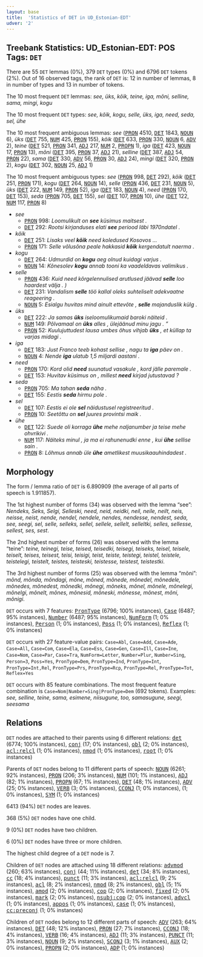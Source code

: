 ```yaml
---
layout: base
title:  'Statistics of DET in UD_Estonian-EDT'
udver: '2'
---
```


## Treebank Statistics: UD_Estonian-EDT: POS Tags: `DET`

There are 55 `DET` lemmas (0%), 379 `DET` types (0%) and 6796 `DET` tokens (2%).
Out of 16 observed tags, the rank of `DET` is: 12 in number of lemmas, 8 in number of types and 13 in number of tokens.

The 10 most frequent `DET` lemmas: <em>see, üks, kõik, teine, iga, mõni, selline, sama, mingi, kogu</em>

The 10 most frequent `DET` types:  <em>see, kõik, kogu, selle, üks, iga, need, seda, sel, ühe</em>

The 10 most frequent ambiguous lemmas: <em>see</em> (<tt><a href="et_edt-pos-PRON.html">PRON</a></tt> 4510, <tt><a href="et_edt-pos-DET.html">DET</a></tt> 1843, <tt><a href="et_edt-pos-NOUN.html">NOUN</a></tt> 6), <em>üks</em> (<tt><a href="et_edt-pos-DET.html">DET</a></tt> 755, <tt><a href="et_edt-pos-NUM.html">NUM</a></tt> 425, <tt><a href="et_edt-pos-PRON.html">PRON</a></tt> 155), <em>kõik</em> (<tt><a href="et_edt-pos-DET.html">DET</a></tt> 633, <tt><a href="et_edt-pos-PRON.html">PRON</a></tt> 330, <tt><a href="et_edt-pos-NOUN.html">NOUN</a></tt> 6, <tt><a href="et_edt-pos-ADV.html">ADV</a></tt> 2), <em>teine</em> (<tt><a href="et_edt-pos-DET.html">DET</a></tt> 521, <tt><a href="et_edt-pos-PRON.html">PRON</a></tt> 341, <tt><a href="et_edt-pos-ADJ.html">ADJ</a></tt> 217, <tt><a href="et_edt-pos-NUM.html">NUM</a></tt> 2, <tt><a href="et_edt-pos-PROPN.html">PROPN</a></tt> 1), <em>iga</em> (<tt><a href="et_edt-pos-DET.html">DET</a></tt> 423, <tt><a href="et_edt-pos-NOUN.html">NOUN</a></tt> 17, <tt><a href="et_edt-pos-PRON.html">PRON</a></tt> 13), <em>mõni</em> (<tt><a href="et_edt-pos-DET.html">DET</a></tt> 395, <tt><a href="et_edt-pos-PRON.html">PRON</a></tt> 37, <tt><a href="et_edt-pos-ADJ.html">ADJ</a></tt> 21), <em>selline</em> (<tt><a href="et_edt-pos-DET.html">DET</a></tt> 387, <tt><a href="et_edt-pos-ADJ.html">ADJ</a></tt> 54, <tt><a href="et_edt-pos-PRON.html">PRON</a></tt> 22), <em>sama</em> (<tt><a href="et_edt-pos-DET.html">DET</a></tt> 330, <tt><a href="et_edt-pos-ADV.html">ADV</a></tt> 56, <tt><a href="et_edt-pos-PRON.html">PRON</a></tt> 30, <tt><a href="et_edt-pos-ADJ.html">ADJ</a></tt> 24), <em>mingi</em> (<tt><a href="et_edt-pos-DET.html">DET</a></tt> 320, <tt><a href="et_edt-pos-PRON.html">PRON</a></tt> 2), <em>kogu</em> (<tt><a href="et_edt-pos-DET.html">DET</a></tt> 302, <tt><a href="et_edt-pos-NOUN.html">NOUN</a></tt> 25, <tt><a href="et_edt-pos-ADJ.html">ADJ</a></tt> 1)

The 10 most frequent ambiguous types:  <em>see</em> (<tt><a href="et_edt-pos-PRON.html">PRON</a></tt> 998, <tt><a href="et_edt-pos-DET.html">DET</a></tt> 292), <em>kõik</em> (<tt><a href="et_edt-pos-DET.html">DET</a></tt> 251, <tt><a href="et_edt-pos-PRON.html">PRON</a></tt> 171), <em>kogu</em> (<tt><a href="et_edt-pos-DET.html">DET</a></tt> 264, <tt><a href="et_edt-pos-NOUN.html">NOUN</a></tt> 14), <em>selle</em> (<tt><a href="et_edt-pos-PRON.html">PRON</a></tt> 436, <tt><a href="et_edt-pos-DET.html">DET</a></tt> 231, <tt><a href="et_edt-pos-NOUN.html">NOUN</a></tt> 5), <em>üks</em> (<tt><a href="et_edt-pos-DET.html">DET</a></tt> 222, <tt><a href="et_edt-pos-NUM.html">NUM</a></tt> 149, <tt><a href="et_edt-pos-PRON.html">PRON</a></tt> 52), <em>iga</em> (<tt><a href="et_edt-pos-DET.html">DET</a></tt> 183, <tt><a href="et_edt-pos-NOUN.html">NOUN</a></tt> 4), <em>need</em> (<tt><a href="et_edt-pos-PRON.html">PRON</a></tt> 170, <tt><a href="et_edt-pos-DET.html">DET</a></tt> 153), <em>seda</em> (<tt><a href="et_edt-pos-PRON.html">PRON</a></tt> 705, <tt><a href="et_edt-pos-DET.html">DET</a></tt> 155), <em>sel</em> (<tt><a href="et_edt-pos-DET.html">DET</a></tt> 107, <tt><a href="et_edt-pos-PRON.html">PRON</a></tt> 10), <em>ühe</em> (<tt><a href="et_edt-pos-DET.html">DET</a></tt> 122, <tt><a href="et_edt-pos-NUM.html">NUM</a></tt> 117, <tt><a href="et_edt-pos-PRON.html">PRON</a></tt> 8)


* <em>see</em>
  * <tt><a href="et_edt-pos-PRON.html">PRON</a></tt> 998: <em>Loomulikult on <b>see</b> küsimus maitsest .</em>
  * <tt><a href="et_edt-pos-DET.html">DET</a></tt> 292: <em>Rootsi kirjanduses elati <b>see</b> periood läbi 1970ndatel .</em>
* <em>kõik</em>
  * <tt><a href="et_edt-pos-DET.html">DET</a></tt> 251: <em>Lisaks veel <b>kõik</b> need koledused Kosovos ...</em>
  * <tt><a href="et_edt-pos-PRON.html">PRON</a></tt> 171: <em>Selle võlusõna peale hakkasid <b>kõik</b> kergendatult naerma .</em>
* <em>kogu</em>
  * <tt><a href="et_edt-pos-DET.html">DET</a></tt> 264: <em>Udmurdid on <b>kogu</b> aeg olnud kuidagi varjus .</em>
  * <tt><a href="et_edt-pos-NOUN.html">NOUN</a></tt> 14: <em>Kõnesolev <b>kogu</b> annab tooni ka vaadeldavas valimikus .</em>
* <em>selle</em>
  * <tt><a href="et_edt-pos-PRON.html">PRON</a></tt> 436: <em>Kuid need kõrgelennulised arutlused jäävad <b>selle</b> loo haardest välja . )</em>
  * <tt><a href="et_edt-pos-DET.html">DET</a></tt> 231: <em>Vandalism <b>selle</b> töö kallal oleks suhteliselt adekvaatne reageering .</em>
  * <tt><a href="et_edt-pos-NOUN.html">NOUN</a></tt> 5: <em>Esialgu huvitas mind ainult ettevõte , <b>selle</b> majanduslik külg .</em>
* <em>üks</em>
  * <tt><a href="et_edt-pos-DET.html">DET</a></tt> 222: <em>Ja samas <b>üks</b> iseloomulikumaid baroki näiteid .</em>
  * <tt><a href="et_edt-pos-NUM.html">NUM</a></tt> 149: <em>Põlvamaal on <b>üks</b> alles , ülejäänud minu jagu . ”</em>
  * <tt><a href="et_edt-pos-PRON.html">PRON</a></tt> 52: <em>Kuulujuttudest lausa umbes õhus vihjab <b>üks</b> , et küllap ta varjas midagi .</em>
* <em>iga</em>
  * <tt><a href="et_edt-pos-DET.html">DET</a></tt> 183: <em>Just Franco teeb kohast sellise , nagu ta <b>iga</b> päev on .</em>
  * <tt><a href="et_edt-pos-NOUN.html">NOUN</a></tt> 4: <em>Nende <b>iga</b> ulatub 1,5 miljardi aastani .</em>
* <em>need</em>
  * <tt><a href="et_edt-pos-PRON.html">PRON</a></tt> 170: <em>Kord olid <b>need</b> suunatud vasakule , kord jälle paremale .</em>
  * <tt><a href="et_edt-pos-DET.html">DET</a></tt> 153: <em>Huvitav küsimus on , millest <b>need</b> kirjad jutustavad ?</em>
* <em>seda</em>
  * <tt><a href="et_edt-pos-PRON.html">PRON</a></tt> 705: <em>Ma tahan <b>seda</b> näha .</em>
  * <tt><a href="et_edt-pos-DET.html">DET</a></tt> 155: <em>Eestis <b>seda</b> hirmu pole .</em>
* <em>sel</em>
  * <tt><a href="et_edt-pos-DET.html">DET</a></tt> 107: <em>Eestis ei ole <b>sel</b> näidustusel registreeritud .</em>
  * <tt><a href="et_edt-pos-PRON.html">PRON</a></tt> 10: <em>Seetõttu on <b>sel</b> juures provintsi maik .</em>
* <em>ühe</em>
  * <tt><a href="et_edt-pos-DET.html">DET</a></tt> 122: <em>Suede oli korraga <b>ühe</b> mehe naljanumber ja teise mehe ohvrikivi .</em>
  * <tt><a href="et_edt-pos-NUM.html">NUM</a></tt> 117: <em>Näiteks minul , ja ma ei rahunenudki enne , kui <b>ühe</b> sellise sain .</em>
  * <tt><a href="et_edt-pos-PRON.html">PRON</a></tt> 8: <em>Lõhmus annab üle <b>ühe</b> ametlikest muusikaauhindadest .</em>

## Morphology

The form / lemma ratio of `DET` is 6.890909 (the average of all parts of speech is 1.911857).

The 1st highest number of forms (34) was observed with the lemma “see”: <em>Nendeks, Seks, Selgi, Selleski, need, neid, neidki, neil, neile, neilt, neis, neisse, neist, nende, nendel, nendele, nendes, nendesse, nendest, seda, see, seegi, sel, selle, selleks, sellel, sellele, sellelt, selleltki, selles, sellesse, sellest, ses, sest</em>.

The 2nd highest number of forms (26) was observed with the lemma “teine”: <em>teine, teinegi, teise, teised, teisedki, teisegi, teiseks, teisel, teisele, teiselt, teises, teisest, teisi, teisigi, teist, teiste, teistegi, teistel, teistele, teistelegi, teistelt, teistes, teisteski, teistesse, teistest, teistestki</em>.

The 3rd highest number of forms (25) was observed with the lemma “mõni”: <em>mõnd, mõnda, mõndagi, mõne, mõned, mõnede, mõnedel, mõnedele, mõnedes, mõnedest, mõnedki, mõnegi, mõneks, mõnel, mõnele, mõnelegi, mõnelgi, mõnelt, mõnes, mõnesid, mõneski, mõnesse, mõnest, mõni, mõnigi</em>.

`DET` occurs with 7 features: <tt><a href="et_edt-feat-PronType.html">PronType</a></tt> (6796; 100% instances), <tt><a href="et_edt-feat-Case.html">Case</a></tt> (6487; 95% instances), <tt><a href="et_edt-feat-Number.html">Number</a></tt> (6487; 95% instances), <tt><a href="et_edt-feat-NumForm.html">NumForm</a></tt> (1; 0% instances), <tt><a href="et_edt-feat-Person.html">Person</a></tt> (1; 0% instances), <tt><a href="et_edt-feat-Poss.html">Poss</a></tt> (1; 0% instances), <tt><a href="et_edt-feat-Reflex.html">Reflex</a></tt> (1; 0% instances)

`DET` occurs with 27 feature-value pairs: `Case=Abl`, `Case=Add`, `Case=Ade`, `Case=All`, `Case=Com`, `Case=Ela`, `Case=Ess`, `Case=Gen`, `Case=Ill`, `Case=Ine`, `Case=Nom`, `Case=Par`, `Case=Tra`, `NumForm=Letter`, `Number=Plur`, `Number=Sing`, `Person=3`, `Poss=Yes`, `PronType=Dem`, `PronType=Ind`, `PronType=Int`, `PronType=Int,Rel`, `PronType=Prs`, `PronType=Rcp`, `PronType=Rel`, `PronType=Tot`, `Reflex=Yes`

`DET` occurs with 85 feature combinations.
The most frequent feature combination is `Case=Nom|Number=Sing|PronType=Dem` (692 tokens).
Examples: <em>see, selline, teine, sama, esimene, niisugune, too, samasugune, seegi, seesama</em>


## Relations

`DET` nodes are attached to their parents using 6 different relations: <tt><a href="et_edt-dep-det.html">det</a></tt> (6774; 100% instances), <tt><a href="et_edt-dep-conj.html">conj</a></tt> (17; 0% instances), <tt><a href="et_edt-dep-obl.html">obl</a></tt> (2; 0% instances), <tt><a href="et_edt-dep-acl-relcl.html">acl:relcl</a></tt> (1; 0% instances), <tt><a href="et_edt-dep-nmod.html">nmod</a></tt> (1; 0% instances), <tt><a href="et_edt-dep-root.html">root</a></tt> (1; 0% instances)

Parents of `DET` nodes belong to 11 different parts of speech: <tt><a href="et_edt-pos-NOUN.html">NOUN</a></tt> (6261; 92% instances), <tt><a href="et_edt-pos-PRON.html">PRON</a></tt> (206; 3% instances), <tt><a href="et_edt-pos-NUM.html">NUM</a></tt> (101; 1% instances), <tt><a href="et_edt-pos-ADJ.html">ADJ</a></tt> (82; 1% instances), <tt><a href="et_edt-pos-PROPN.html">PROPN</a></tt> (67; 1% instances), <tt><a href="et_edt-pos-DET.html">DET</a></tt> (48; 1% instances), <tt><a href="et_edt-pos-ADV.html">ADV</a></tt> (25; 0% instances), <tt><a href="et_edt-pos-VERB.html">VERB</a></tt> (3; 0% instances), <tt><a href="et_edt-pos-CCONJ.html">CCONJ</a></tt> (1; 0% instances),  (1; 0% instances), <tt><a href="et_edt-pos-SYM.html">SYM</a></tt> (1; 0% instances)

6413 (94%) `DET` nodes are leaves.

368 (5%) `DET` nodes have one child.

9 (0%) `DET` nodes have two children.

6 (0%) `DET` nodes have three or more children.

The highest child degree of a `DET` node is 7.

Children of `DET` nodes are attached using 18 different relations: <tt><a href="et_edt-dep-advmod.html">advmod</a></tt> (260; 63% instances), <tt><a href="et_edt-dep-conj.html">conj</a></tt> (44; 11% instances), <tt><a href="et_edt-dep-det.html">det</a></tt> (34; 8% instances), <tt><a href="et_edt-dep-cc.html">cc</a></tt> (18; 4% instances), <tt><a href="et_edt-dep-punct.html">punct</a></tt> (11; 3% instances), <tt><a href="et_edt-dep-acl-relcl.html">acl:relcl</a></tt> (9; 2% instances), <tt><a href="et_edt-dep-acl.html">acl</a></tt> (8; 2% instances), <tt><a href="et_edt-dep-nmod.html">nmod</a></tt> (8; 2% instances), <tt><a href="et_edt-dep-obl.html">obl</a></tt> (5; 1% instances), <tt><a href="et_edt-dep-amod.html">amod</a></tt> (2; 0% instances), <tt><a href="et_edt-dep-cop.html">cop</a></tt> (2; 0% instances), <tt><a href="et_edt-dep-fixed.html">fixed</a></tt> (2; 0% instances), <tt><a href="et_edt-dep-mark.html">mark</a></tt> (2; 0% instances), <tt><a href="et_edt-dep-nsubj-cop.html">nsubj:cop</a></tt> (2; 0% instances), <tt><a href="et_edt-dep-advcl.html">advcl</a></tt> (1; 0% instances), <tt><a href="et_edt-dep-appos.html">appos</a></tt> (1; 0% instances), <tt><a href="et_edt-dep-case.html">case</a></tt> (1; 0% instances), <tt><a href="et_edt-dep-cc-preconj.html">cc:preconj</a></tt> (1; 0% instances)

Children of `DET` nodes belong to 12 different parts of speech: <tt><a href="et_edt-pos-ADV.html">ADV</a></tt> (263; 64% instances), <tt><a href="et_edt-pos-DET.html">DET</a></tt> (48; 12% instances), <tt><a href="et_edt-pos-PRON.html">PRON</a></tt> (27; 7% instances), <tt><a href="et_edt-pos-CCONJ.html">CCONJ</a></tt> (18; 4% instances), <tt><a href="et_edt-pos-VERB.html">VERB</a></tt> (16; 4% instances), <tt><a href="et_edt-pos-ADJ.html">ADJ</a></tt> (11; 3% instances), <tt><a href="et_edt-pos-PUNCT.html">PUNCT</a></tt> (11; 3% instances), <tt><a href="et_edt-pos-NOUN.html">NOUN</a></tt> (9; 2% instances), <tt><a href="et_edt-pos-SCONJ.html">SCONJ</a></tt> (3; 1% instances), <tt><a href="et_edt-pos-AUX.html">AUX</a></tt> (2; 0% instances), <tt><a href="et_edt-pos-PROPN.html">PROPN</a></tt> (2; 0% instances), <tt><a href="et_edt-pos-ADP.html">ADP</a></tt> (1; 0% instances)


